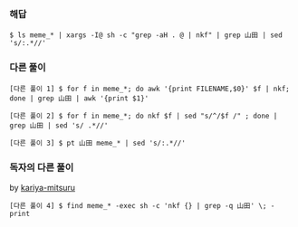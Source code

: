 ### 해답

```
$ ls meme_* | xargs -I@ sh -c "grep -aH . @ | nkf" | grep 山田 | sed 's/:.*//'
```

### 다른 풀이

```
[다른 풀이 1] $ for f in meme_*; do awk '{print FILENAME,$0}' $f | nkf; done | grep 山田 | awk '{print $1}'

[다른 풀이 2] $ for f in meme_*; do nkf $f | sed "s/^/$f /" ; done | grep 山田 | sed 's/ .*//'

[다른 풀이 3] $ pt 山田 meme_* | sed 's/:.*//'
```

### 독자의 다른 풀이

by [kariya-mitsuru](https://github.com/kariya-mitsuru)

```
[다른 풀이 4] $ find meme_* -exec sh -c 'nkf {} | grep -q 山田' \; -print
```

